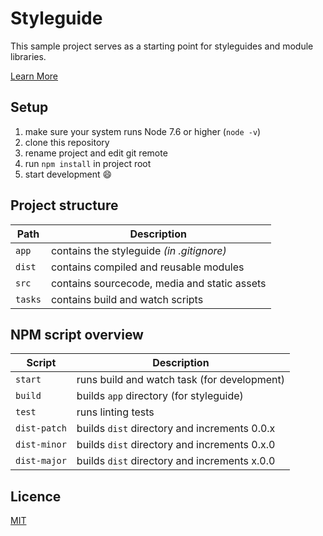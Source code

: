 # Styleguide

This sample project serves as a starting point for styleguides and module libraries.

[Learn More](https://chlorophyllkid.github.io/styleguide/)


## Setup

1.  make sure your system runs Node 7.6 or higher (`node -v`)
2.  clone this repository
3.  rename project and edit git remote
4.  run `npm install` in project root
5.  start development :smile:


## Project structure

| Path    | Description                                  |
| ------- | -------------------------------------------- |
| `app`   | contains the styleguide *(in .gitignore)*    |
| `dist`  | contains compiled and reusable modules       |
| `src`   | contains sourcecode, media and static assets |
| `tasks` | contains build and watch scripts             |


## NPM script overview

| Script       | Description                                  |
| ------------ | -------------------------------------------- |
| `start`      | runs build and watch task (for development)  |
| `build`      | builds `app` directory (for styleguide)      |
| `test`       | runs linting tests                           |
| `dist-patch` | builds `dist` directory and increments 0.0.x |
| `dist-minor` | builds `dist` directory and increments 0.x.0 |
| `dist-major` | builds `dist` directory and increments x.0.0 |


## Licence

[MIT](https://github.com/queoGmbH/ds-example/blob/master/LICENSE)
